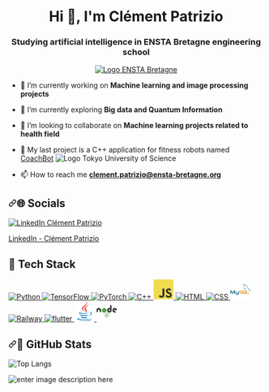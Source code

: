 <div align="center">
  <h1>Hi 👋, I'm Clément Patrizio</h1>
  <h3>Studying artificial intelligence in ENSTA Bretagne engineering school</h3>
  <a href="https://www.ensta-bretagne.fr">
    <img src="https://www.ensta-bretagne.fr/sites/default/files/2019-10/ENSTABretagne-LogoH-RVB-COULEUR.jpg" alt="Logo ENSTA Bretagne" width="200">
  </a>
</div>


- 🔭 I’m currently working on **Machine learning and image processing projects**

- 🌱 I’m currently exploring **Big data and Quantum Information**

- 👯 I’m looking to collaborate on **Machine learning projects related to health field**

- 📝 My last project is a C++ application for fitness robots named [CoachBot](https://github.com/Clem-Pat/Coach_Bot)  <img src="https://upload.wikimedia.org/wikipedia/en/thumb/d/dd/Tokyo_University_of_Science.svg/800px-Tokyo_University_of_Science.svg.png" alt="Logo Tokyo University of Science" width="30">

- 📫 How to reach me **clement.patrizio@ensta-bretagne.org**

<h2 dir="auto"><a id="user-content--socials" class="anchor" aria-hidden="true" href="#-socials"><svg class="octicon octicon-link" viewBox="0 0 16 16" version="1.1" width="16" height="16" aria-hidden="true"><path fill-rule="evenodd" d="M7.775 3.275a.75.75 0 001.06 1.06l1.25-1.25a2 2 0 112.83 2.83l-2.5 2.5a2 2 0 01-2.83 0 .75.75 0 00-1.06 1.06 3.5 3.5 0 004.95 0l2.5-2.5a3.5 3.5 0 00-4.95-4.95l-1.25 1.25zm-4.69 9.64a2 2 0 010-2.83l2.5-2.5a2 2 0 012.83 0 .75.75 0 001.06-1.06 3.5 3.5 0 00-4.95 0l-2.5 2.5a3.5 3.5 0 004.95 4.95l1.25-1.25a.75.75 0 00-1.06-1.06l-1.25 1.25a2 2 0 01-2.83 0z"></path></svg></a><g-emoji class="g-emoji" alias="globe_with_meridians" fallback-src="https://github.githubassets.com/images/icons/emoji/unicode/1f310.png">🌐</g-emoji> Socials</h2>

<!-- BLOG-POST-LIST:END -->
<a href="https://www.linkedin.com/in/cl%C3%A9ment-patrizio-827518193/" target="_blank">
  <img src="https://raw.githubusercontent.com/rahuldkjain/github-profile-readme-generator/master/src/images/icons/Social/linked-in-alt.svg" alt="LinkedIn Clément Patrizio" height="30" width="40">
<p>LinkedIn - Clément Patrizio</p>
</a>



<h2 align="left">🚀 Tech Stack</h2>

<p align="left">
<a href="https://www.python.org" target="_blank" rel="noreferrer">
  <img src="https://www.vectorlogo.zone/logos/python/python-icon.svg" alt="Python" width="40" height="40"/> 
</a>

<a href="https://www.tensorflow.org" target="_blank" rel="noreferrer">
  <img src="https://www.vectorlogo.zone/logos/tensorflow/tensorflow-icon.svg" alt="TensorFlow" width="40" height="40"/> 
</a>

<a href="https://pytorch.org" target="_blank" rel="noreferrer">
  <img src="https://www.vectorlogo.zone/logos/pytorch/pytorch-icon.svg" alt="PyTorch" width="40" height="40"/> 
</a>

<a href="https://isocpp.org" target="_blank" rel="noreferrer">
  <img src="https://www.vectorlogo.zone/logos/cplusplus/cplusplus-icon.svg" alt="C++" width="40" height="40"/> 
</a>

<a href="https://developer.mozilla.org/en-US/docs/Web/JavaScript" target="_blank" rel="noreferrer"> 
  <img src="https://raw.githubusercontent.com/devicons/devicon/master/icons/javascript/javascript-original.svg" alt="javascript" width="40" height="40"/> 
</a>

<a href="https://developer.mozilla.org/en-US/docs/Web/HTML" target="_blank" rel="noreferrer">
  <img src="https://www.vectorlogo.zone/logos/w3_html5/w3_html5-icon.svg" alt="HTML" width="40" height="40"/> 
</a>

<a href="https://developer.mozilla.org/en-US/docs/Web/CSS" target="_blank" rel="noreferrer">
  <img src="https://www.vectorlogo.zone/logos/netlifyapp_watercss/netlifyapp_watercss-icon.svg" alt="CSS" width="40" height="40"/> 
</a>

<a href="https://www.mysql.com/" target="_blank" rel="noreferrer"> 
  <img src="https://raw.githubusercontent.com/devicons/devicon/master/icons/mysql/mysql-original-wordmark.svg" alt="mysql" width="40" height="40"/> 
</a>

<a href="https://railway.app" target="_blank" rel="noreferrer">
  <img src="https://www.vectorlogo.zone/logos/railwayapp/railwayapp-icon.svg" alt="Railway" width="40" height="40"/> 
</a>

<a href="https://developer.android.com" target="_blank" rel="noreferrer">
  <img src="https://www.vectorlogo.zone/logos/flutterio/flutterio-icon.svg" alt="flutter" width="40" height="40"/> 
</a> 
  
<a href="https://www.java.com" target="_blank" rel="noreferrer"> 
  <img src="https://raw.githubusercontent.com/devicons/devicon/master/icons/java/java-original.svg" alt="java" width="40" height="40"/> 
</a> 

<a href="https://nodejs.org" target="_blank" rel="noreferrer"> 
  <img src="https://raw.githubusercontent.com/devicons/devicon/master/icons/nodejs/nodejs-original-wordmark.svg" alt="nodejs" width="40" height="40"/> 
</a> 

<h2 dir="auto"><a id="user-content--github-stats" class="anchor" aria-hidden="true" href="#-github-stats"><svg class="octicon octicon-link" viewBox="0 0 16 16" version="1.1" width="16" height="16" aria-hidden="true"><path fill-rule="evenodd" d="M7.775 3.275a.75.75 0 001.06 1.06l1.25-1.25a2 2 0 112.83 2.83l-2.5 2.5a2 2 0 01-2.83 0 .75.75 0 00-1.06 1.06 3.5 3.5 0 004.95 0l2.5-2.5a3.5 3.5 0 00-4.95-4.95l-1.25 1.25zm-4.69 9.64a2 2 0 010-2.83l2.5-2.5a2 2 0 012.83 0 .75.75 0 001.06-1.06 3.5 3.5 0 00-4.95 0l-2.5 2.5a3.5 3.5 0 004.95 4.95l1.25-1.25a.75.75 0 00-1.06-1.06l-1.25 1.25a2 2 0 01-2.83 0z"></path></svg></a><g-emoji class="g-emoji" alias="pager" fallback-src="https://github.githubassets.com/images/icons/emoji/unicode/1f4df.png">🧩</g-emoji> GitHub Stats</h2>

![Top Langs](https://github-readme-stats.vercel.app/api/top-langs/?username=Clem-Pat)

![enter image description here](https://github-readme-stats.vercel.app/api?username=Clem-Pat&&show_icons=true&title_color=ffffff&icon_color=bb2acf&text_color=daf7dc&bg_color=151515)


